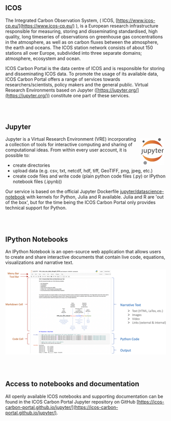 #
## ICOS

The Integrated Carbon Observation System, ( ICOS,  [https://www.icos-cp.eu/](https://www.icos-cp.eu/) ), is a European research infrastructure responsible for measuring, storing and disseminating standardised, high quality, long timeseries of observations on greenhouse gas concentrations in the atmosphere, as well as on carbon fluxes between the atmosphere, the earth and oceans. The ICOS station network consists of about 150 stations all over Europe, subdivided into three separate domains; atmosphere, ecosystem and ocean.

ICOS Carbon Portal is the data centre of ICOS and is responsible for storing and disseminating ICOS data. To promote the usage of its available data, ICOS Carbon Portal offers a range of services towards researchers/scientists, policy makers and the general public. Virtual Research Environments based on Jupyter ([https://jupyter.org/](https://jupyter.org/)) constitute one part of these services.

<br>
<br>

## Jupyter
<img style="float: right; padding: 5px" src="img/jupyter_logo.png" width="75" align="right"/>
Jupyter is a Virtual Research Environment (VRE) incorporating a collection of tools for interactive computing and sharing of computational ideas. From within every user account, it is possible to: 

- create directories
- upload data (e.g. csv, txt, netcdf, hdf, tiff, GeoTIFF, png, jpeg, etc.)
- create code files and write code (plain python code files (.py) or IPython notebook files (.ipynb))

Our service is based on the official Jupyter Dockerfile  [jupyter/datascience-notebook](http://jupyter-docker-stacks.readthedocs.io/en/latest/using/selecting.html#jupyter-datascience-notebook) with kernels for Python, Julia and R available. Julia and R are 'out of the box', but for the time being the ICOS Carbon Portal only provides technical support for Python.

<br>
<br>

## IPython Notebooks
An IPython Notebook is an open-source web application that allows users to create and share interactive documents that contain live code, equations, visualizations and narrative text. 

![Result](img/notebook_example.png)

<br>
<br>

## Access to notebooks and documentation
All openly available ICOS notebooks and supporting documentation can be found in the ICOS Carbon Portal Jupyter repository on GitHub [https://icos-carbon-portal.github.io/jupyter/](https://icos-carbon-portal.github.io/jupyter/).
